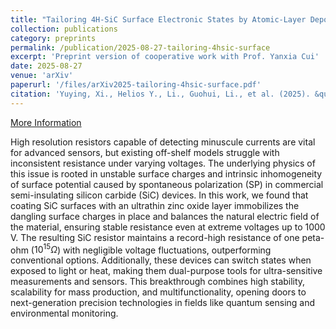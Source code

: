 ```yaml
---
title: "Tailoring 4H-SiC Surface Electronic States by Atomic-Layer Deposition for Ideal Peta-Ohm Resistors"
collection: publications
category: preprints
permalink: /publication/2025-08-27-tailoring-4hsic-surface
excerpt: 'Preprint version of cooperative work with Prof. Yanxia Cui'
date: 2025-08-27
venue: 'arXiv'
paperurl: '/files/arXiv2025-tailoring-4hsic-surface.pdf'
citation: 'Yuying, Xi., Helios Y., Li., Guohui, Li., et al. (2025). &quot;Tailoring 4H-SiC Surface Electronic States by Atomic-Layer Deposition for Ideal Peta-Ohm Resistors.&quot; <i>arXiv</i>. 2407.10208.'
---
```


[More Information](https://doi.org/10.48550/arXiv.2407.10208)

High resolution resistors capable of detecting minuscule currents are vital for advanced sensors, but existing off-shelf models struggle with inconsistent resistance under varying voltages. The underlying physics of this issue is rooted in unstable surface charges and intrinsic inhomogeneity of surface potential caused by spontaneous polarization (SP) in commercial semi-insulating silicon carbide (SiC) devices. In this work, we found that coating SiC surfaces with an ultrathin zinc oxide layer immobilizes the dangling surface charges in place and balances the natural electric field of the material, ensuring stable resistance even at extreme voltages up to 1000 V. The resulting SiC resistor maintains a record-high resistance of one peta-ohm ($10^{15} {\Omega}$) with negligible voltage fluctuations, outperforming conventional options. Additionally, these devices can switch states when exposed to light or heat, making them dual-purpose tools for ultra-sensitive measurements and sensors. This breakthrough combines high stability, scalability for mass production, and multifunctionality, opening doors to next-generation precision technologies in fields like quantum sensing and environmental monitoring.
